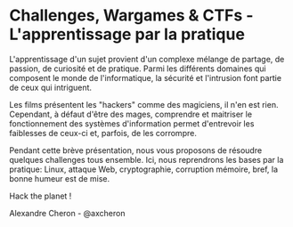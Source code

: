 # Challenges, Wargames & CTFs - L'apprentissage par la pratique

L'apprentissage d'un sujet provient d'un complexe mélange de partage, de passion, de curiosité et de pratique. Parmi les différents domaines qui composent le monde de l'informatique, la sécurité et l'intrusion font partie de ceux qui intriguent.

Les films présentent les "hackers" comme des magiciens, il n'en est rien. Cependant, à défaut d'être des mages, comprendre et maitriser le fonctionnement des systèmes d'information permet d'entrevoir les faiblesses de ceux-ci et, parfois, de les corrompre.

Pendant cette brève présentation, nous vous proposons de résoudre quelques challenges tous ensemble. Ici, nous reprendrons les bases par la pratique: Linux, attaque Web, cryptographie, corruption mémoire, bref, la bonne humeur est de mise.

Hack the planet !

Alexandre Cheron - @axcheron
